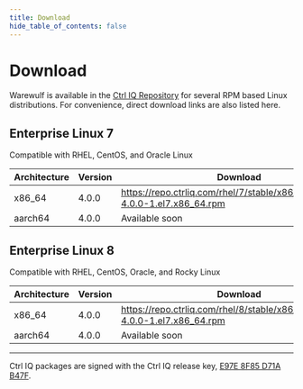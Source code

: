 ```yaml
---
title: Download
hide_table_of_contents: false
---
```

# Download
Warewulf is available in the [Ctrl IQ Repository](https://repo.ctrliq.com) for several RPM based Linux distributions. For convenience, direct download links are also listed here.

## Enterprise Linux 7
Compatible with RHEL, CentOS, and Oracle Linux

| Architecture | Version | Download
| ---          | ---     | ---
| x86_64       | 4.0.0   | https://repo.ctrliq.com/rhel/7/stable/x86_64/warewulf-4.0.0-1.el7.x86_64.rpm
| aarch64      | 4.0.0   | Available soon

## Enterprise Linux 8
Compatible with RHEL, CentOS, Oracle, and Rocky Linux

| Architecture | Version | Download
| ---          | ---     | ---
| x86_64       | 4.0.0   | https://repo.ctrliq.com/rhel/8/stable/x86_64/warewulf-4.0.0-1.el7.x86_64.rpm
| aarch64      | 4.0.0   | Available soon


---

Ctrl IQ packages are signed with the Ctrl IQ release key, [E97E 8F85 D71A B47F](https://repo.ctrliq.com/gpg).
